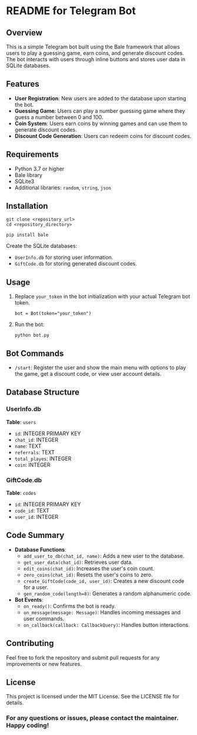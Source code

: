 <!DOCTYPE html>
<html lang="fa">
<head>
  <meta charset="UTF-8">
  <meta name="viewport" content="width=device-width, initial-scale=1.0">

</head>
<body>

<h1>README for Telegram Bot</h1>

<h2>Overview</h2>
<p>This is a simple Telegram bot built using the Bale framework that allows users to play a guessing game, earn coins, and generate discount codes. The bot interacts with users through inline buttons and stores user data in SQLite databases.</p>

<h2>Features</h2>
<ul>
  <li><strong>User Registration</strong>: New users are added to the database upon starting the bot.</li>
  <li><strong>Guessing Game</strong>: Users can play a number guessing game where they guess a number between 0 and 100.</li>
  <li><strong>Coin System</strong>: Users earn coins by winning games and can use them to generate discount codes.</li>
  <li><strong>Discount Code Generation</strong>: Users can redeem coins for discount codes.</li>
</ul>

<h2>Requirements</h2>
<ul>
  <li>Python 3.7 or higher</li>
  <li>Bale library</li>
  <li>SQLite3</li>
  <li>Additional libraries: <code>random</code>, <code>string</code>, <code>json</code></li>
</ul>

<h2>Installation</h2>
<pre><code>git clone &lt;repository_url&gt;
cd &lt;repository_directory&gt;</code></pre>
<pre><code>pip install bale</code></pre>
<p>Create the SQLite databases:</p>
<ul>
  <li><code>UserInfo.db</code> for storing user information.</li>
  <li><code>GiftCode.db</code> for storing generated discount codes.</li>
</ul>

<h2>Usage</h2>
<ol>
  <li>Replace <code>your_token</code> in the bot initialization with your actual Telegram bot token.</li>
  <pre><code>bot = Bot(token="your_token")</code></pre>
  <li>Run the bot:</li>
  <pre><code>python bot.py</code></pre>
</ol>

<h2>Bot Commands</h2>
<ul>
  <li><code>/start</code>: Register the user and show the main menu with options to play the game, get a discount code, or view user account details.</li>
</ul>

<h2>Database Structure</h2>

<h3>UserInfo.db</h3>
<p><strong>Table</strong>: <code>users</code></p>
<ul>
  <li><code>id</code>: INTEGER PRIMARY KEY</li>
  <li><code>chat_id</code>: INTEGER</li>
  <li><code>name</code>: TEXT</li>
  <li><code>referrals</code>: TEXT</li>
  <li><code>total_playes</code>: INTEGER</li>
  <li><code>coin</code>: INTEGER</li>
</ul>

<h3>GiftCode.db</h3>
<p><strong>Table</strong>: <code>codes</code></p>
<ul>
  <li><code>id</code>: INTEGER PRIMARY KEY</li>
  <li><code>code_id</code>: TEXT</li>
  <li><code>user_id</code>: INTEGER</li>
</ul>

<h2>Code Summary</h2>
<ul>
  <li><strong>Database Functions</strong>:
      <ul>
          <li><code>add_user_to_db(chat_id, name)</code>: Adds a new user to the database.</li>
          <li><code>get_user_data(chat_id)</code>: Retrieves user data.</li>
          <li><code>edit_coins(chat_id)</code>: Increases the user's coin count.</li>
          <li><code>zero_coins(chat_id)</code>: Resets the user's coins to zero.</li>
          <li><code>create_GiftCode(code_id, user_id)</code>: Creates a new discount code for a user.</li>
          <li><code>gen_random_code(length=8)</code>: Generates a random alphanumeric code.</li>
      </ul>
  </li>
  <li><strong>Bot Events</strong>:
      <ul>
          <li><code>on_ready()</code>: Confirms the bot is ready.</li>
          <li><code>on_message(message: Message)</code>: Handles incoming messages and user commands.</li>
          <li><code>on_callback(callback: CallbackQuery)</code>: Handles button interactions.</li>
      </ul>
  </li>
</ul>

<h2>Contributing</h2>
<p>Feel free to fork the repository and submit pull requests for any improvements or new features.</p>

<h2>License</h2>
<p>This project is licensed under the MIT License. See the LICENSE file for details.</p>

<h3>For any questions or issues, please contact the maintainer. Happy coding!</h3>

</body>
</html>

